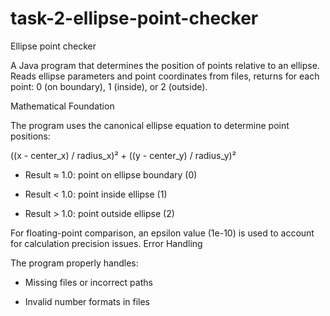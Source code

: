 # task-2-ellipse-point-checker
Ellipse point checker 

A Java program that determines the position of points relative to an ellipse. Reads ellipse parameters and point coordinates from files, returns for each point: 0 (on boundary), 1 (inside), or 2 (outside).

Mathematical Foundation

The program uses the canonical ellipse equation to determine point positions:

((x - center_x) / radius_x)² + ((y - center_y) / radius_y)²

  -  Result ≈ 1.0: point on ellipse boundary (0)

  -  Result < 1.0: point inside ellipse (1)

  -  Result > 1.0: point outside ellipse (2)

For floating-point comparison, an epsilon value (1e-10) is used to account for calculation precision issues.
Error Handling

The program properly handles:

   - Missing files or incorrect paths

   - Invalid number formats in files
